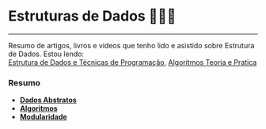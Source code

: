 # Estruturas de Dados :ghost::cat::octopus:  
---
Resumo de artigos, livros e videos que tenho lido e asistido sobre Estrutura de Dados. 
Estou lendo:  
[Estrutura de Dados e Técnicas de Programação](), [Algoritmos Teoria e Pratica](https://www.amazon.com.br/Algoritmos-Teoria-Pr%C3%A1tica-Thomas-Cormen/dp/8535236996)

### Resumo

* [**Dados Abstratos**](https://github.com/fagnercaeres/Estudos_Estrutura_Dados/blob/master/1%C2%BASemana/dados_abstratos.md)  
* [**Algoritmos**](https://github.com/fagnercaeres/Estudos_Estrutura_Dados/blob/master/1%C2%BASemana/algoritmos.md)
* [**Modularidade**](https://github.com/fagnercaeres/Estudos_Estrutura_Dados/blob/master/1%C2%BASemana/modularidade.md)
